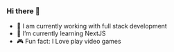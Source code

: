 ### Hi there 👋

- 🔭 I am currently working with full stack development
- 🌱 I’m currently learning NextJS
- 🎮 Fun fact: I Love play video games
